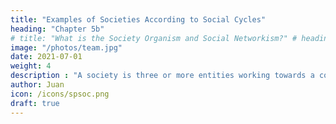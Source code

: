 ```yaml
---
title: "Examples of Societies According to Social Cycles"
heading: "Chapter 5b"
# title: "What is the Society Organism and Social Networkism?" # heading: "The System to Harmonize Minds Into a Society"
image: "/photos/team.jpg"
date: 2021-07-01
weight: 4
description : "A society is three or more entities working towards a common interest or goal"
author: Juan
icon: /icons/spsoc.png
draft: true
---
```


